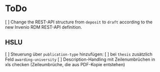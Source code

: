 # ToDo

[ ] Change the REST-API structure from `deposit` to `draft` according to the new Invenio RDM REST-API definition.

## HSLU

[ ] Steuerung über `publication-type` hinzufügen:
  [ ] bei `thesis` zusätzlich Feld `awarding-university`
[ ] Description-Handling mit Zeilenumbrüchen in xls checken (Zeileumbrüche, die aus PDF-Kopie entstehen)